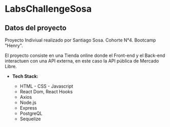 # LabsChallengeSosa

## Datos del proyecto 

Proyecto Indiviual realizado por Santiago Sosa. Cohorte N°4. Bootcamp "Henry".

El proyecto consiste en una Tienda online donde el Front-end y el Back-end interactuen con una API externa, en este caso la API pública de Mercado Libre.

- **Tech Stack:**

    + HTML - CSS - Javascript
    + React Dom, React Hooks
    + Axios
    + Node.js
    + Express
    + PostgreQL
    + Sequelize
